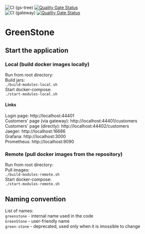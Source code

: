 ![CI (gs-tree)](https://github.com/asamal/greenstone/workflows/CI%20(gs-tree)/badge.svg)
[![Quality Gate Status](https://sonarcloud.io/api/project_badges/measure?project=greenstone&metric=alert_status)](https://sonarcloud.io/dashboard?id=greenstone)  
![CI (gateway)](https://github.com/asamal/greenstone/workflows/CI%20(gateway)/badge.svg)
[![Quality Gate Status](https://sonarcloud.io/api/project_badges/measure?project=gs-gateway&metric=alert_status)](https://sonarcloud.io/dashboard?id=gs-gateway)

# GreenStone

## Start the application

### Local (build docker images locally)

Run from root directory:  
Build jars:  
`./build-modules-local.sh`  
Start docker-compose:   
`./start-modules-local.sh`

#### Links
Login page:
http://localhost:44401  
Customers' page (via gateway):
http://localhost:44401/customers  
Customers' page (directly):
http://localhost:44402/customers  
Jaeger:
http://localhost:16686  
Grafana:
http://localhost:3000  
Prometheus:
http://localhost:9090  

### Remote (pull docker images from the repository)

Run from root directory:  
Pull images:  
`./build-modules-remote.sh`  
Start docker-compose:   
`./start-modules-remote.sh`

## Naming convention

List of names:  
`greenstone` - internal name used in the code  
`GreenStone` - user-friendly name  
`green-stone` - deprecated, used only when it is imossible to change  